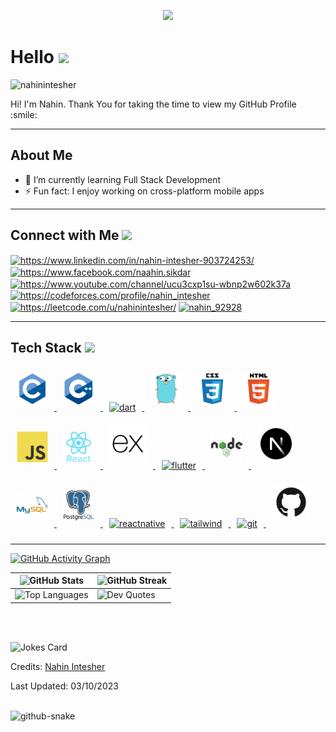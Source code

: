 <p align="center">
    <img src="https://media.licdn.com/dms/image/v2/D5612AQFXHXwdo2Fwfw/article-cover_image-shrink_720_1280/article-cover_image-shrink_720_1280/0/1726506045798?e=1744243200&v=beta&t=wGZY0mBc1j1Cd4vxowGlZGlz_jvRzvFm7FXfoSOXuHs"> 
    <!-- Replace with your profile image URL -->
</p>

<h1> Hello <img src="https://raw.githubusercontent.com/MartinHeinz/MartinHeinz/master/wave.gif" width="30px"> </h1>

<p align="center">
</p>

<p align="left"> <img src="https://komarev.com/ghpvc/?username=nahinintesher&label=Profile%20views&color=0e75b6&style=flat" alt="nahinintesher" /> </p>

<div size="20px"> Hi! I'm Nahin. Thank You for taking the time to view my GitHub Profile :smile: 
</div>

---

<h2> About Me </h2>

<ul>
<li>🌱 I’m currently learning Full Stack Development</li>
<li>⚡ Fun fact: I enjoy working on cross-platform mobile apps</li>
</ul>

---

<h2> Connect with Me <img src="https://raw.githubusercontent.com/ShahriarShafin/ShahriarShafin/main/Assets/handshake.gif" width="100px"> </h2>

<p align="left">
<a href="https://linkedin.com/in/https://www.linkedin.com/in/nahin-intesher-903724253/" target="blank"><img align="center" src="https://raw.githubusercontent.com/rahuldkjain/github-profile-readme-generator/master/src/images/icons/Social/linked-in-alt.svg" alt="https://www.linkedin.com/in/nahin-intesher-903724253/" height="30" width="40" /></a>
<a href="https://fb.com/https://www.facebook.com/naahin.sikdar" target="blank"><img align="center" src="https://raw.githubusercontent.com/rahuldkjain/github-profile-readme-generator/master/src/images/icons/Social/facebook.svg" alt="https://www.facebook.com/naahin.sikdar" height="30" width="40" /></a>
<a href="https://www.youtube.com/c/https://www.youtube.com/channel/ucu3cxp1su-wbnp2w602k37a" target="blank"><img align="center" src="https://raw.githubusercontent.com/rahuldkjain/github-profile-readme-generator/master/src/images/icons/Social/youtube.svg" alt="https://www.youtube.com/channel/ucu3cxp1su-wbnp2w602k37a" height="30" width="40" /></a>
<a href="https://codeforces.com/profile/https://codeforces.com/profile/nahin_intesher" target="blank"><img align="center" src="https://raw.githubusercontent.com/rahuldkjain/github-profile-readme-generator/master/src/images/icons/Social/codeforces.svg" alt="https://codeforces.com/profile/nahin_intesher" height="30" width="40" /></a>
<a href="https://www.leetcode.com/https://leetcode.com/u/nahinintesher/" target="blank"><img align="center" src="https://raw.githubusercontent.com/rahuldkjain/github-profile-readme-generator/master/src/images/icons/Social/leet-code.svg" alt="https://leetcode.com/u/nahinintesher/" height="30" width="40" /></a>
<a href="https://discord.gg/nahin_92928" target="blank"><img align="center" src="https://raw.githubusercontent.com/rahuldkjain/github-profile-readme-generator/master/src/images/icons/Social/discord.svg" alt="nahin_92928" height="30" width="40" /></a>
</p>

---

<h2> Tech Stack 
    <img src="https://media2.giphy.com/media/QssGEmpkyEOhBCb7e1/giphy.gif?cid=ecf05e47a0n3gi1bfqntqmob8g9aid1oyj2wr3ds3mg700bl&amp;rid=giphy.gif" width="40px"> 
</h2>

<p align="left"> 
    <a href="https://www.cprogramming.com/" target="_blank" rel="noreferrer"> 
        <img src="https://raw.githubusercontent.com/devicons/devicon/master/icons/c/c-original.svg" alt="c" width="50" height="50" style="margin: 10px;"/> 
    </a> 
    <a href="https://www.w3schools.com/cpp/" target="_blank" rel="noreferrer"> 
        <img src="https://raw.githubusercontent.com/devicons/devicon/master/icons/cplusplus/cplusplus-original.svg" alt="cplusplus" width="50" height="50" style="margin: 10px;"/> 
    </a> 
    <a href="https://dart.dev" target="_blank" rel="noreferrer"> 
        <img src="https://www.vectorlogo.zone/logos/dartlang/dartlang-icon.svg" alt="dart" width="50" height="50" style="margin: 10px;"/> 
    </a> 
    <a href="https://golang.org" target="_blank" rel="noreferrer"> 
        <img src="https://raw.githubusercontent.com/devicons/devicon/master/icons/go/go-original.svg" alt="go" width="50" height="50" style="margin: 10px;"/> 
    </a> 
    <a href="https://www.w3schools.com/css/" target="_blank" rel="noreferrer"> 
        <img src="https://raw.githubusercontent.com/devicons/devicon/master/icons/css3/css3-original-wordmark.svg" alt="css3" width="50" height="50" style="margin: 10px;"/> 
    </a> 
    <a href="https://www.w3.org/html/" target="_blank" rel="noreferrer"> 
        <img src="https://raw.githubusercontent.com/devicons/devicon/master/icons/html5/html5-original-wordmark.svg" alt="html5" width="50" height="50" style="margin: 10px;"/> 
    </a>  
    <a href="https://developer.mozilla.org/en-US/docs/Web/JavaScript" target="_blank" rel="noreferrer"> 
        <img src="https://raw.githubusercontent.com/devicons/devicon/master/icons/javascript/javascript-original.svg" alt="javascript" width="50" height="50" style="margin: 10px;"/> 
    </a> 
    <a href="https://reactjs.org/" target="_blank" rel="noreferrer"> 
        <img src="https://raw.githubusercontent.com/devicons/devicon/master/icons/react/react-original-wordmark.svg" alt="react" width="50" height="50" style="margin: 10px;"/> 
    </a> 
    <a href="https://expressjs.com" target="_blank" rel="noreferrer"> 
        <img src="https://raw.githubusercontent.com/devicons/devicon/master/icons/express/express-original.svg" alt="express" width="50" height="50" style="background: white; padding: 5px; border-radius: 5px; margin: 10px;"/> 
    </a> 
    <a href="https://flutter.dev" target="_blank" rel="noreferrer"> 
        <img src="https://www.vectorlogo.zone/logos/flutterio/flutterio-icon.svg" alt="flutter" width="50" height="50" style="margin: 10px;"/> 
    </a> 
    <a href="https://nodejs.org" target="_blank" rel="noreferrer"> 
        <img src="https://raw.githubusercontent.com/devicons/devicon/master/icons/nodejs/nodejs-original-wordmark.svg" alt="nodejs" width="50" height="50" style="margin: 10px;"/> 
    </a> 
    <a href="https://nextjs.org/" target="_blank" rel="noreferrer"> 
        <img src="https://raw.githubusercontent.com/devicons/devicon/master/icons/nextjs/nextjs-original.svg" alt="nextjs" width="50" height="50" style="background: white; padding: 5px; border-radius: 5px; margin: 10px;"/> 
    </a> 
    <a href="https://www.mysql.com/" target="_blank" rel="noreferrer"> 
        <img src="https://raw.githubusercontent.com/devicons/devicon/master/icons/mysql/mysql-original-wordmark.svg" alt="mysql" width="50" height="50" style="margin: 10px;"/> 
    </a> 
    <a href="https://www.postgresql.org" target="_blank" rel="noreferrer"> 
        <img src="https://raw.githubusercontent.com/devicons/devicon/master/icons/postgresql/postgresql-original-wordmark.svg" alt="postgresql" width="50" height="50" style="margin: 10px;"/> 
    </a> 
    <a href="https://reactnative.dev/" target="_blank" rel="noreferrer"> 
        <img src="https://reactnative.dev/img/header_logo.svg" alt="reactnative" width="50" height="50" style="margin: 10px;"/> 
    </a> 
    <a href="https://tailwindcss.com/" target="_blank" rel="noreferrer"> 
        <img src="https://www.vectorlogo.zone/logos/tailwindcss/tailwindcss-icon.svg" alt="tailwind" width="50" height="50" style="margin: 10px;"/> 
    </a> 
    <a href="https://git-scm.com/" target="_blank" rel="noreferrer"> 
        <img src="https://www.vectorlogo.zone/logos/git-scm/git-scm-icon.svg" alt="git" width="50" height="50" style="margin: 10px;"/> 
    </a> 
    <a href="https://github.com/" target="_blank" rel="noreferrer"> 
      <img src="https://raw.githubusercontent.com/devicons/devicon/master/icons/github/github-original.svg" alt="GitHub" width="50" height="50" style="background: white; padding: 5px; border-radius: 5px; margin: 10px;"/> 
    </a> 
</p>

---

<p><a href="https://git.io/praveenscience"><img src="https://activity-graph.herokuapp.com/graph?username=NahinIntesher&amp;theme=tokyonight" alt="GitHub Activity Graph"></a></p>

<table>
  <thead>
    <tr>
      <th><img src="https://github-readme-stats.vercel.app/api?username=NahinIntesher&show_icons=true&theme=aura" alt="GitHub Stats"></th>
      <th><img src="https://github-readme-streak-stats.herokuapp.com/?user=NahinIntesher&theme=aura" alt="GitHub Streak"></th>
    </tr>
  </thead>
  <tbody>
    <tr>
      <td><img src="https://github-readme-stats.vercel.app/api/top-langs/?username=NahinIntesher&theme=aura&layout=compact" alt="Top Languages"></td>
      <td><img src="https://quotes-github-readme.vercel.app/api?type=horizontal&theme=tokyonight" alt="Dev Quotes"></td>
    </tr>
  </tbody>
</table>

<br>  
<br>  
<!-- Added extra space before the animation -->

<p><img src="https://readme-jokes.vercel.app/api?theme=tokyonight" alt="Jokes Card"></p>

<p>Credits: <a href="https://github.com/NahinIntesher">Nahin Intesher</a></p>
<p>Last Updated: 03/10/2023</p>

<br>

<picture>
  <source media="(prefers-color-scheme: dark)" srcset="https://raw.githubusercontent.com/tobiasmeyhoefer/tobiasmeyhoefer/output/github-snake-dark.svg" />
  <source media="(prefers-color-scheme: light)" srcset="https://raw.githubusercontent.com/tobiasmeyhoefer/tobiasmeyhoefer/output/github-snake.svg" />
  <img alt="github-snake" src="https://raw.githubusercontent.com/tobiasmeyhoefer/tobiasmeyhoefer/output/github-snake.svg" />
</picture>
